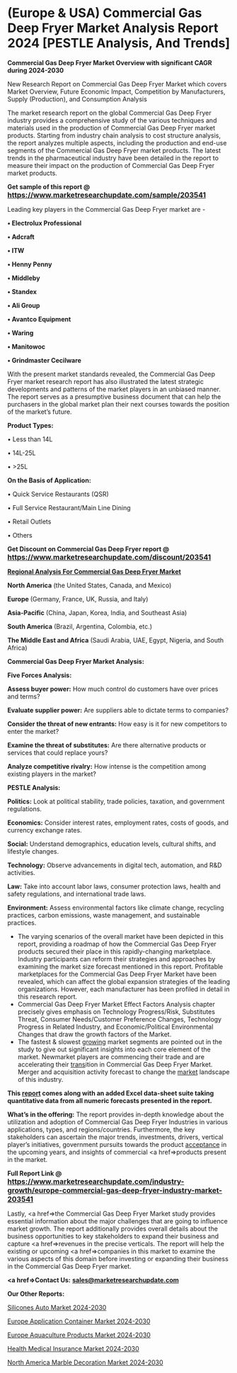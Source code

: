 # (Europe & USA) Commercial Gas Deep Fryer Market Analysis Report 2024 [PESTLE Analysis, And Trends]

<strong>Commercial Gas Deep Fryer Market Overview with significant CAGR during 2024-2030</strong>

New Research Report on Commercial Gas Deep Fryer Market which covers Market Overview, Future Economic Impact, Competition by Manufacturers, Supply (Production), and Consumption Analysis

The market research report on the global Commercial Gas Deep Fryer industry provides a comprehensive study of the various techniques and materials used in the production of Commercial Gas Deep Fryer market products. Starting from industry chain analysis to cost structure analysis, the report analyzes multiple aspects, including the production and end-use segments of the Commercial Gas Deep Fryer market products. The latest trends in the pharmaceutical industry have been detailed in the report to measure their impact on the production of Commercial Gas Deep Fryer market products.

<strong>Get sample of this report @ <a href=https://www.marketresearchupdate.com/sample/203541><font size=3 color=#0000ff>https://www.marketresearchupdate.com/sample/203541</font></a></strong>

Leading key players in the Commercial Gas Deep Fryer market are -

<strong>• Electrolux Professional

• Adcraft

• ITW

• Henny Penny

• Middleby

• Standex

• Ali Group

• Avantco Equipment

• Waring

• Manitowoc

• Grindmaster Cecilware</strong>

With the present market standards revealed, the Commercial Gas Deep Fryer market research report has also illustrated the latest strategic developments and patterns of the market players in an unbiased manner. The report serves as a presumptive business document that can help the purchasers in the global market plan their next courses towards the position of the market’s future.

<strong>Product Types:</strong>

• Less than 14L

• 14L-25L

• >25L

<strong>On the Basis of Application:</strong>

• Quick Service Restaurants (QSR)

• Full Service Restaurant/Main Line Dining

• Retail Outlets

• Others

<strong>Get Discount on Commercial Gas Deep Fryer report @ <a href=https://www.marketresearchupdate.com/discount/203541><font size=3 color=#0000ff>https://www.marketresearchupdate.com/discount/203541</font></a></strong>

<strong><u><b>Regional Analysis For Commercial Gas Deep Fryer Market</b></u></strong>

<strong><b>North America</b></strong> (the United States, Canada, and Mexico)

<strong><b>Europe </b></strong>(Germany, France, UK, Russia, and Italy)

<strong><b>Asia-Pacific</b></strong> (China, Japan, Korea, India, and Southeast Asia)

<strong><b>South America</b></strong> (Brazil, Argentina, Colombia, etc.)

<strong><b>The Middle East and Africa</b></strong> (Saudi Arabia, UAE, Egypt, Nigeria, and South Africa)

<strong>Commercial Gas Deep Fryer Market Analysis:</strong>

<strong>Five Forces Analysis:</strong>

<strong>Assess buyer power:</strong> How much control do customers have over prices and terms?

<strong>Evaluate supplier power:</strong> Are suppliers able to dictate terms to companies?

<strong>Consider the threat of new entrants:</strong> How easy is it for new competitors to enter the market?

<strong>Examine the threat of substitutes:</strong> Are there alternative products or services that could replace yours?

<strong>Analyze competitive rivalry:</strong> How intense is the competition among existing players in the market?

<strong>PESTLE Analysis:</strong>

<strong>Politics:</strong> Look at political stability, trade policies, taxation, and government regulations.

<strong>Economics:</strong> Consider interest rates, employment rates, costs of goods, and currency exchange rates.

<strong>Social:</strong> Understand demographics, education levels, cultural shifts, and lifestyle changes.

<strong>Technology:</strong> Observe advancements in digital tech, automation, and R&D activities.

<strong>Law:</strong> Take into account labor laws, consumer protection laws, health and safety regulations, and international trade laws.

<strong>Environment:</strong> Assess environmental factors like climate change, recycling practices, carbon emissions, waste management, and sustainable practices.

<ul>
  <li>The varying scenarios of the overall market have been depicted in this report, providing a roadmap of how the Commercial Gas Deep Fryer products secured their place in this rapidly-changing marketplace. Industry participants can reform their strategies and approaches by examining the market size forecast mentioned in this report. Profitable marketplaces for the Commercial Gas Deep Fryer Market have been revealed, which can affect the global expansion strategies of the leading organizations. However, each manufacturer has been profiled in detail in this research report.</li>
  <li>Commercial Gas Deep Fryer Market Effect Factors Analysis chapter precisely gives emphasis on Technology Progress/Risk, Substitutes Threat, Consumer Needs/Customer Preference Changes, Technology Progress in Related Industry, and Economic/Political Environmental Changes that draw the growth factors of the Market.</li>
  <li>The fastest &amp; slowest <a href=ASDF991299>growing</a> market segments are pointed out in the study to give out significant insights into each core element of the market. Newmarket players are commencing their trade and are accelerating their <a href=>trans</a>ition in Commercial Gas Deep Fryer Market. Merger and acquisition activity forecast to change the <a href=>market</a> landscape of this industry.</li>
</ul>
<strong>This <a href=>report</a> comes along with an added Excel data-sheet suite taking quantitative data from all numeric forecasts presented in the report.</strong>

<strong>What’s in the offering:</strong> The report provides in-depth knowledge about the utilization and adoption of Commercial Gas Deep Fryer Industries in various applications, types, and regions/countries. Furthermore, the key stakeholders can ascertain the major trends, investments, drivers, vertical player’s initiatives, government pursuits towards the product <a href=ASDF881288>acceptance</a> in the upcoming years, and insights of commercial <a href=>products</a> present in the market.

<strong>Full Report Link @ <a href=https://www.marketresearchupdate.com/industry-growth/europe-commercial-gas-deep-fryer-industry-market-203541><font size=3 color=#0000ff>https://www.marketresearchupdate.com/industry-growth/europe-commercial-gas-deep-fryer-industry-market-203541</font></a></strong>

Lastly, <a href=>the</a> Commercial Gas Deep Fryer Market study provides essential information about the major challenges that are going to influence market growth. The report additionally provides overall details about the business opportunities to key stakeholders to expand their business and capture <a href=>revenues</a> in the precise verticals. The report will help the existing or upcoming <a href=>companies</a> in this market to examine the various aspects of this domain before investing or expanding their business in the Commercial Gas Deep Fryer market.

<strong><a href=><strong>Contact Us:</strong></a></strong>
<strong>sales@marketresearchupdate.com</strong>

<strong>Our Other Reports:</strong>

<a href=https://www.linkedin.com/pulse/silicones-auto-market-pointing-capture-largest>Silicones Auto Market 2024-2030</a>

<a href=https://www.linkedin.com/pulse/europe-application-container-market-size-trends-share>Europe Application Container Market 2024-2030</a>

<a href=https://www.linkedin.com/pulse/europe-aquaculture-products-market>Europe Aquaculture Products Market 2024-2030</a>

<a href=https://www.linkedin.com/pulse/health-medical-insurance-market-development-cm8jf/>Health Medical Insurance Market 2024-2030</a>

<a href=https://www.linkedin.com/pulse/north-america-marble-decoration-market-trends-9klsf/>North America Marble Decoration Market 2024-2030</a>

